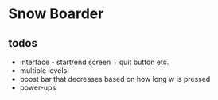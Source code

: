 # Snow Boarder

## todos

- interface - start/end screen + quit button etc.
- multiple levels
- boost bar that decreases based on how long w is pressed
- power-ups 